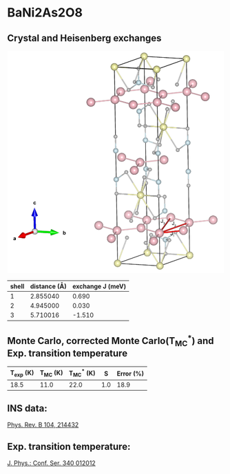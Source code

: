 # BaNi2As2O8

## Crystal and Heisenberg exchanges

![BaNi2As2O8 Structure](BaNi2As2O8.jpg)


| shell    | distance (A&#778;) | exchange J (meV) |
|----------|--------------|------------------|
| 1        | 2.855040     | 0.690            |
| 2        | 4.945000     | 0.030            |
| 3        | 5.710016     | -1.510           |


## Monte Carlo, corrected Monte Carlo(T<sub>MC</sub><sup>*</sup>) and Exp. transition temperature

| T<sub>exp</sub> (K) | T<sub>MC</sub> (K) | T<sub>MC</sub><sup>*</sup> (K) | S   | Error (%) |
|----------------------|--------------------|--------------------------------|-----|-----------|
| 18.5                   | 11.0                 | 22.0                           | 1.0 | 18.9      |


## INS data:
[Phys. Rev. B 104, 214432](https://journals.aps.org/prb/abstract/10.1103/PhysRevB.104.214432)


## Exp. transition temperature:
[J. Phys.: Conf. Ser. 340 012012](https://iopscience.iop.org/article/10.1088/1742-6596/340/1/012012)
